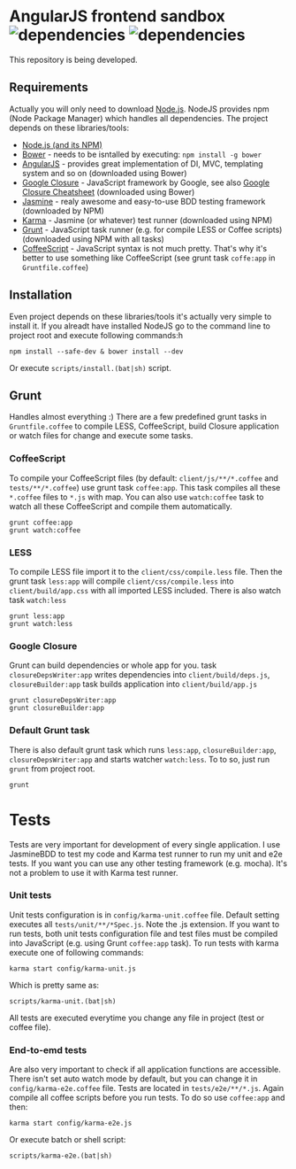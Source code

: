 AngularJS frontend sandbox ![dependencies](https://david-dm.org/drahak/sandbox.png) ![dependencies](https://david-dm.org/drahak/sandbox/dev-status.png)
==================================
This repository is being developed.

Requirements
------------
Actually you will only need to download [Node.js](http://nodejs.org/). NodeJS provides npm (Node Package Manager) which handles all dependencies. The project depends on these libraries/tools:

- [Node.js (and its NPM)](http://nodejs.org/)
- [Bower](https://github.com/bower/bower) - needs to be isntalled by executing: `npm install -g bower`
- [AngularJS](http://angularjs.org/) - provides great implementation of DI, MVC, templating system and so on (downloaded using Bower)
- [Google Closure](https://developers.google.com/closure/) - JavaScript framework by Google, see also [Google Closure Cheatsheet](http://www.closurecheatsheet.com/) (downloaded using Bower)
- [Jasmine](http://pivotal.github.io/jasmine/) - realy awesome and easy-to-use BDD testing framework (downloaded by NPM)
- [Karma](http://karma-runner.github.io/) - Jasmine (or whatever) test runner (downloaded using NPM)
- [Grunt](http://pivotal.github.io/jasmine/) - JavaScript task runner (e.g. for compile LESS or Coffee scripts) (downloaded using NPM with all tasks)
- [CoffeeScript](http://coffeescript.org/) - JavaScript syntax is not much pretty. That's why it's better to use something like CoffeeScript (see grunt task `coffe:app` in `Gruntfile.coffee`)

Installation
------------
Even project depends on these libraries/tools it's actually very simple to install it. If you alreadt have installed NodeJS go to the command line to project root and execute following commands:h

	npm install --safe-dev & bower install --dev

Or execute `scripts/install.(bat|sh)` script.

Grunt
-----
Handles almost everything :) There are a few predefined grunt tasks in `Gruntfile.coffee` to compile LESS, CoffeeScript, build Closure application or watch files for change and execute some tasks.

### CoffeeScript
To compile your CoffeeScript files (by default: `client/js/**/*.coffee` and `tests/**/*.coffee`) use grunt task `coffee:app`. This task compiles all these `*.coffee` files to `*.js` with map. You can also use `watch:coffee` task to watch all these CoffeeScript and compile them automatically.

	grunt coffee:app
	grunt watch:coffee

### LESS
To compile LESS file import it to the `client/css/compile.less` file. Then the grunt task `less:app` will compile `client/css/compile.less` into `client/build/app.css` with all imported LESS included. There is also watch task `watch:less`

	grunt less:app
	grunt watch:less

### Google Closure
Grunt can build dependencies or whole app for you. task `closureDepsWriter:app` writes dependencies into `client/build/deps.js`, `closureBuilder:app` task builds application into `client/build/app.js`

	grunt closureDepsWriter:app
	grunt closureBuilder:app


### Default Grunt task
There is also default grunt task which runs `less:app`, `closureBuilder:app`, `closureDepsWriter:app` and starts watcher `watch:less`. To to so, just run `grunt` from project root.

	grunt

Tests
=====
Tests are very important for development of every single application. I use JasmineBDD to test my code and Karma test runner to run my unit and e2e tests. If you want you can use any other testing framework (e.g. mocha). It's not a problem to use it with Karma test runner.

### Unit tests
Unit tests configuration is in `config/karma-unit.coffee` file. Default setting executes all `tests/unit/**/*Spec.js`. Note the .js extension. If you want to run tests, both unit tests configuration file and test files must be compiled into JavaScript (e.g. using Grunt `coffee:app` task). To run tests with karma execute one of following commands:

	karma start config/karma-unit.js

Which is pretty same as:

	scripts/karma-unit.(bat|sh)

All tests are executed everytime you change any file in project (test or coffee file).

### End-to-emd tests
Are also very important to check if all application functions are accessible. There isn't set auto watch mode by default, but you can change it in `config/karma-e2e.coffee` file. Tests are located in `tests/e2e/**/*.js`. Again compile all coffee scripts before you run tests. To do so use `coffee:app` and then:

	karma start config/karma-e2e.js

Or execute batch or shell script:

	scripts/karma-e2e.(bat|sh)